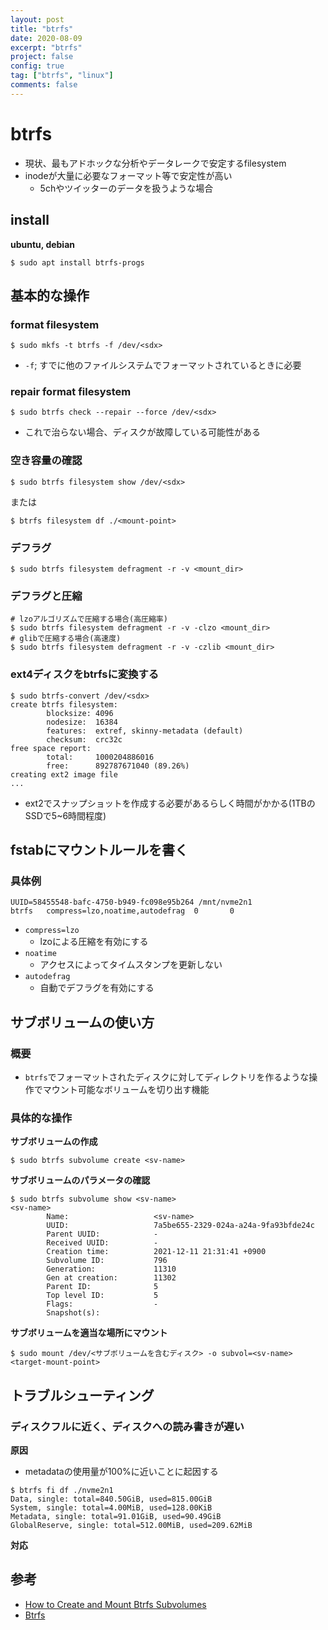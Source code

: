 ```yaml
---
layout: post
title: "btrfs"
date: 2020-08-09
excerpt: "btrfs"
project: false
config: true
tag: ["btrfs", "linux"]
comments: false
---
```


# btrfs
 - 現状、最もアドホックな分析やデータレークで安定するfilesystem
 - inodeが大量に必要なフォーマット等で安定性が高い
   - 5chやツイッターのデータを扱うような場合

## install

**ubuntu, debian**  
```console
$ sudo apt install btrfs-progs
```

## 基本的な操作

### format filesystem 

```console
$ sudo mkfs -t btrfs -f /dev/<sdx>
```
 - `-f`; すでに他のファイルシステムでフォーマットされているときに必要

### repair format filesystem

```console
$ sudo btrfs check --repair --force /dev/<sdx>
```

 - これで治らない場合、ディスクが故障している可能性がある

### 空き容量の確認

```console
$ sudo btrfs filesystem show /dev/<sdx>
```
または
```console
$ btrfs filesystem df ./<mount-point>
```

### デフラグ

```console
$ sudo btrfs filesystem defragment -r -v <mount_dir>
```

### デフラグと圧縮

```console
# lzoアルゴリズムで圧縮する場合(高圧縮率)
$ sudo btrfs filesystem defragment -r -v -clzo <mount_dir>
# glibで圧縮する場合(高速度)
$ sudo btrfs filesystem defragment -r -v -czlib <mount_dir>
```

### ext4ディスクをbtrfsに変換する

```console
$ sudo btrfs-convert /dev/<sdx>
create btrfs filesystem:
        blocksize: 4096
        nodesize:  16384
        features:  extref, skinny-metadata (default)
        checksum:  crc32c
free space report:
        total:     1000204886016
        free:      892787671040 (89.26%)
creating ext2 image file
...
```
 - ext2でスナップショットを作成する必要があるらしく時間がかかる(1TBのSSDで5~6時間程度)

## fstabにマウントルールを書く

### 具体例

```config
UUID=58455548-bafc-4750-b949-fc098e95b264 /mnt/nvme2n1            btrfs   compress=lzo,noatime,autodefrag  0       0
```
 - `compress=lzo`
   - lzoによる圧縮を有効にする
 - `noatime`
   - アクセスによってタイムスタンプを更新しない
 - `autodefrag`
   - 自動でデフラグを有効にする


## サブボリュームの使い方

### 概要
 - `btrfs`でフォーマットされたディスクに対してディレクトリを作るような操作でマウント可能なボリュームを切り出す機能

### 具体的な操作

**サブボリュームの作成**  
```console
$ sudo btrfs subvolume create <sv-name>
```

**サブボリュームのパラメータの確認**  
```console
$ sudo btrfs subvolume show <sv-name>
<sv-name>
        Name:                   <sv-name>
        UUID:                   7a5be655-2329-024a-a24a-9fa93bfde24c
        Parent UUID:            -
        Received UUID:          -
        Creation time:          2021-12-11 21:31:41 +0900
        Subvolume ID:           796
        Generation:             11310
        Gen at creation:        11302
        Parent ID:              5
        Top level ID:           5
        Flags:                  -
        Snapshot(s):
```

**サブボリュームを適当な場所にマウント**  
```console
$ sudo mount /dev/<サブボリュームを含むディスク> -o subvol=<sv-name> <target-mount-point>
```

## トラブルシューティング

### ディスクフルに近く、ディスクへの読み書きが遅い

**原因**  
 - metadataの使用量が100%に近いことに起因する

```console
$ btrfs fi df ./nvme2n1
Data, single: total=840.50GiB, used=815.00GiB
System, single: total=4.00MiB, used=128.00KiB
Metadata, single: total=91.01GiB, used=90.49GiB
GlobalReserve, single: total=512.00MiB, used=209.62MiB
```

**対応**  


## 参考
 - [How to Create and Mount Btrfs Subvolumes](https://linuxhint.com/create-mount-btrfs-subvolumes/)
 - [Btrfs](https://wiki.archlinux.jp/index.php/Btrfs)
